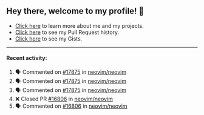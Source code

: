 ## Hey there, welcome to my profile! 👋

- [Click here](https://seandewar.github.io/) to learn more about me and my projects.
- [Click here](https://github.com/search?p=1&q=author%3Aseandewar+is%3Apr) to see my Pull Request history.
- [Click here](https://gist.github.com/seandewar) to see my Gists.

---

#### Recent activity:

<!--START_SECTION:activity-->
1. 🗣 Commented on [#17875](https://github.com/neovim/neovim/issues/17875) in [neovim/neovim](https://github.com/neovim/neovim)
2. 🗣 Commented on [#17875](https://github.com/neovim/neovim/issues/17875) in [neovim/neovim](https://github.com/neovim/neovim)
3. 🗣 Commented on [#17875](https://github.com/neovim/neovim/issues/17875) in [neovim/neovim](https://github.com/neovim/neovim)
4. ❌ Closed PR [#16806](https://github.com/neovim/neovim/pull/16806) in [neovim/neovim](https://github.com/neovim/neovim)
5. 🗣 Commented on [#16806](https://github.com/neovim/neovim/issues/16806) in [neovim/neovim](https://github.com/neovim/neovim)
<!--END_SECTION:activity-->
